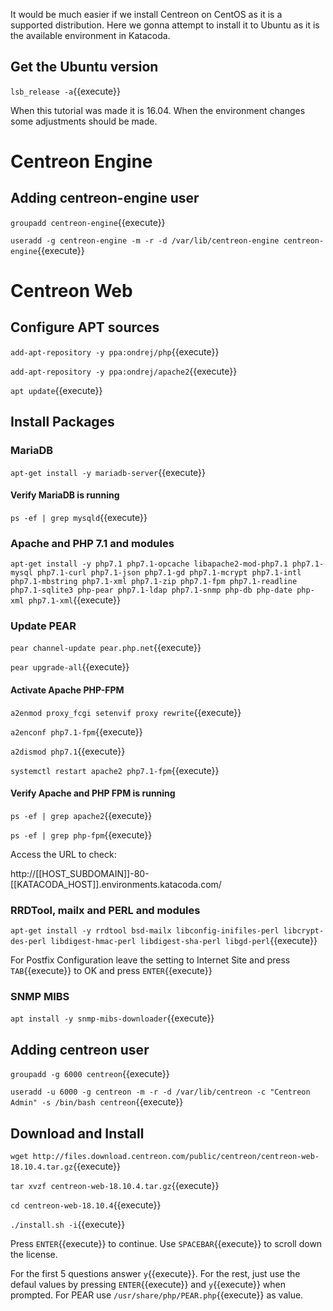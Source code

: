 It would be much easier if we install Centreon on CentOS as it is a supported distribution. Here we gonna attempt to install it to Ubuntu as it is the available environment in Katacoda.

## Get the Ubuntu version
`lsb_release -a`{{execute}}

When this tutorial was made it is 16.04. When the environment changes some adjustments should be made.

# Centreon Engine

## Adding centreon-engine user

`groupadd centreon-engine`{{execute}}

`useradd -g centreon-engine -m -r -d /var/lib/centreon-engine centreon-engine`{{execute}}

# Centreon Web

## Configure APT sources 

`add-apt-repository -y ppa:ondrej/php`{{execute}}

`add-apt-repository -y ppa:ondrej/apache2`{{execute}}

`apt update`{{execute}}

## Install Packages

### MariaDB

`apt-get install -y mariadb-server`{{execute}}

#### Verify MariaDB is running

`ps -ef | grep mysqld`{{execute}}

### Apache and PHP 7.1 and modules

`apt-get install -y php7.1 php7.1-opcache libapache2-mod-php7.1 php7.1-mysql php7.1-curl php7.1-json php7.1-gd php7.1-mcrypt php7.1-intl php7.1-mbstring php7.1-xml php7.1-zip php7.1-fpm php7.1-readline php7.1-sqlite3 php-pear php7.1-ldap php7.1-snmp php-db php-date php-xml php7.1-xml`{{execute}}

### Update PEAR

`pear channel-update pear.php.net`{{execute}}

`pear upgrade-all`{{execute}}

#### Activate Apache PHP-FPM 

`a2enmod proxy_fcgi setenvif proxy rewrite`{{execute}}

`a2enconf php7.1-fpm`{{execute}}

`a2dismod php7.1`{{execute}}

`systemctl restart apache2 php7.1-fpm`{{execute}}

#### Verify Apache and PHP FPM is running

`ps -ef | grep apache2`{{execute}}

`ps -ef | grep php-fpm`{{execute}}

Access the URL to check:

http://[[HOST_SUBDOMAIN]]-80-[[KATACODA_HOST]].environments.katacoda.com/

### RRDTool, mailx and PERL and modules

`apt-get install -y rrdtool bsd-mailx libconfig-inifiles-perl libcrypt-des-perl libdigest-hmac-perl libdigest-sha-perl libgd-perl`{{execute}}

For Postfix Configuration leave the setting to Internet Site and press `TAB`{{execute}} to OK and press `ENTER`{{execute}}

### SNMP MIBS

`apt install -y snmp-mibs-downloader`{{execute}}

## Adding centreon user

`groupadd -g 6000 centreon`{{execute}}

`useradd -u 6000 -g centreon -m -r -d /var/lib/centreon -c "Centreon Admin" -s /bin/bash centreon`{{execute}}

## Download and Install

`wget http://files.download.centreon.com/public/centreon/centreon-web-18.10.4.tar.gz`{{execute}}

`tar xvzf centreon-web-18.10.4.tar.gz`{{execute}}

`cd centreon-web-18.10.4`{{execute}}

`./install.sh -i`{{execute}}

Press `ENTER`{{execute}} to continue. Use `SPACEBAR`{{execute}} to scroll down the license.

For the first 5 questions answer `y`{{execute}}. For the rest, just use the defaul values by pressing `ENTER`{{execute}} and `y`{{execute}} when prompted. For PEAR use `/usr/share/php/PEAR.php`{{execute}} as value.
